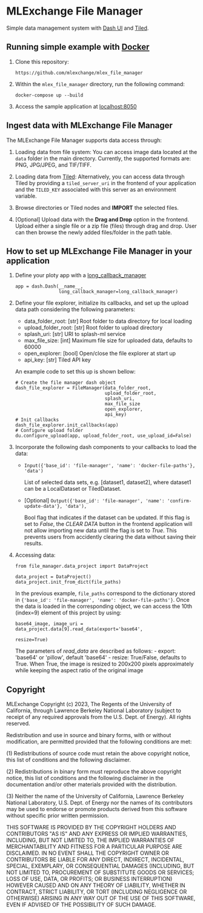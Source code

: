 # MLExchange File Manager

Simple data management system with [Dash UI](https://dash.plotly.com) and [Tiled](https://blueskyproject.io/tiled/).

## Running simple example with [Docker](https://docs.docker.com/engine/install/)

1. Clone this repository:
    ```
    https://github.com/mlexchange/mlex_file_manager
    ```

2. Within the ``mlex_file_manager`` directory, run the following command:
    ```
    docker-compose up --build
    ```
3. Access the sample application at [localhost:8050](localhost:8050)

## Ingest data with MLExchange File Manager
The MLExchange File Manager supports data access through:

1. Loading data from file system: You can access image data located at the ```data``` folder in the main directory. Currently, the supported formats are: PNG, JPG/JPEG, and TIF/TIFF.

2. Loading data from [Tiled](https://blueskyproject.io/tiled/): Alternatively, you can access data through Tiled by providing a ```tiled_server_uri``` in the frontend of your application and the ```TILED_KEY``` associated with this server as an environment variable.

3. Browse directories or Tiled nodes and **IMPORT** the selected files.

4. [Optional] Upload data with the **Drag and Drop** option in the frontend. 
Upload either a single file or a zip file (files) through drag and drop.
User can then browse the newly added files/folder in the path table.

## How to set up MLExchange File Manager in your application

1. Define your ploty app with a [long_callback_manager](https://dash.plotly.com/long-callbacks)
    ```
    app = dash.Dash(__name__,
                    long_callback_manager=long_callback_manager)
    ```

2. Define your file explorer, initialize its callbacks, and set up the upload data path considering the following parameters:
    
    - data_folder_root:       [str] Root folder to data directory for local loading
    - upload_folder_root:     [str] Root folder to upload directory
    - splash_uri:             [str] URI to splash-ml service
    - max_file_size:          [int] Maximum file size for uploaded data, defaults to 60000
    - open_explorer:          [bool] Open/close the file explorer at start up
    - api_key:                [str] Tiled API key

    An example code to set this up is shown bellow:
    ```
    # Create the file manager dash object
    dash_file_explorer = FileManager(data_folder_root,
                                     upload_folder_root,
                                     splash_uri,
                                     max_file_size
                                     open_explorer,
                                     api_key)
    # Init callbacks
    dash_file_explorer.init_callbacks(app)
    # Configure upload folder
    du.configure_upload(app, upload_folder_root, use_upload_id=False)
    ```

3. Incorporate the following dash components to your callbacks to load the data:

    - ```Input({'base_id': 'file-manager', 'name': 'docker-file-paths'}, 'data')```
        
        List of selected data sets, e.g. [dataset1, dataset2], where dataset1 can be a LocalDataset or TiledDataset.
    - [Optional] ```Output({'base_id': 'file-manager', 'name': 'confirm-update-data'}, 'data'),```

        Bool flag that indicates if the dataset can be updated. If this flag is set to *False*, the *CLEAR DATA* button in the frontend application will not allow importing new data until the flag is set to *True*. This prevents users from accidently clearing the data without saving their results.

4. Accessing data:

    ```
    from file_manager.data_project import DataProject

    data_project = DataProject()
    data_project.init_from_dict(file_paths)
    ```

    In the previous example, ```file_paths``` correspond to the dictionary stored in ```{'base_id': 'file-manager', 'name': 'docker-file-paths'}```. Once the data is loaded in the corresponding object, we can access the 10th (index=9) element of this project by using:

    ```
    base64_image, image_uri = data_project.data[9].read_data(export='base64',
                                                             resize=True)
    ```

    The parameters of *read_data* are described as follows:
        - export: 'base64' or 'pillow', default 'base64'
        - resize: True/False, defaults to True. When True, the image is resized to 200x200 pixels approximately while keeping the aspect ratio of the original image

## Copyright

MLExchange Copyright (c) 2023, The Regents of the University of California, through Lawrence Berkeley National Laboratory (subject to receipt of any required approvals from the U.S. Dept. of Energy). All rights reserved.

Redistribution and use in source and binary forms, with or without modification, are permitted provided that the following conditions are met:

(1) Redistributions of source code must retain the above copyright notice, this list of conditions and the following disclaimer.

(2) Redistributions in binary form must reproduce the above copyright notice, this list of conditions and the following disclaimer in the documentation and/or other materials provided with the distribution.

(3) Neither the name of the University of California, Lawrence Berkeley National Laboratory, U.S. Dept. of Energy nor the names of its contributors may be used to endorse or promote products derived from this software without specific prior written permission.

THIS SOFTWARE IS PROVIDED BY THE COPYRIGHT HOLDERS AND CONTRIBUTORS "AS IS" AND ANY EXPRESS OR IMPLIED WARRANTIES, INCLUDING, BUT NOT LIMITED TO, THE IMPLIED WARRANTIES OF MERCHANTABILITY AND FITNESS FOR A PARTICULAR PURPOSE ARE DISCLAIMED. IN NO EVENT SHALL THE COPYRIGHT OWNER OR CONTRIBUTORS BE LIABLE FOR ANY DIRECT, INDIRECT, INCIDENTAL, SPECIAL, EXEMPLARY, OR CONSEQUENTIAL DAMAGES (INCLUDING, BUT NOT LIMITED TO, PROCUREMENT OF SUBSTITUTE GOODS OR SERVICES; LOSS OF USE, DATA, OR PROFITS; OR BUSINESS INTERRUPTION) HOWEVER CAUSED AND ON ANY THEORY OF LIABILITY, WHETHER IN CONTRACT, STRICT LIABILITY, OR TORT (INCLUDING NEGLIGENCE OR OTHERWISE) ARISING IN ANY WAY OUT OF THE USE OF THIS SOFTWARE, EVEN IF ADVISED OF THE POSSIBILITY OF SUCH DAMAGE.
